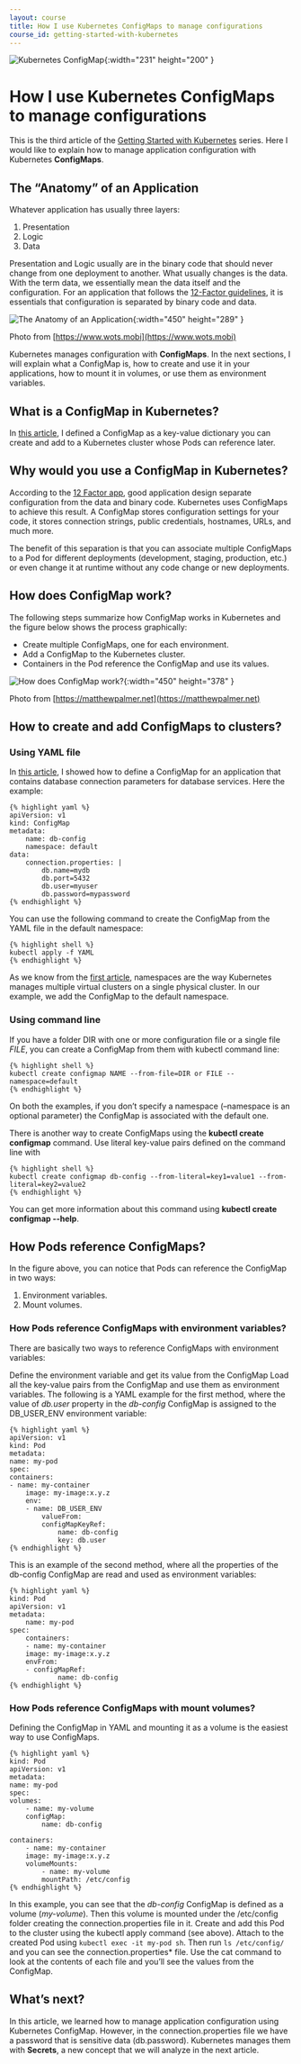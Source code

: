 ```yaml
---
layout: course
title: How I use Kubernetes ConfigMaps to manage configurations
course_id: getting-started-with-kubernetes
---
```


![Kubernetes ConfigMap](assets/img/kubernetes-configmap.jpeg){:width="231" height="200" }

# How I use Kubernetes ConfigMaps to manage configurations

This is the third article of the [Getting Started with Kubernetes](/code4projects/) series. Here I would like to explain how to manage application configuration with Kubernetes **ConfigMaps**.

##  The “Anatomy” of an Application

Whatever application has usually three layers:

1. Presentation
2. Logic
3. Data

Presentation and Logic usually are in the binary code that should never change from one deployment to another. What usually changes is the data. With the term data, we essentially mean the data itself and the configuration. For an application that follows the [12-Factor guidelines](https://12factor.net/), it is essentials that configuration is separated by binary code and data.

![The Anatomy of an Application](assets/img/application-layers.png){:width="450" height="289" }

Photo from [https://www.wots.mobi](https://www.wots.mobi)

Kubernetes manages configuration with **ConfigMaps**. In the next sections, I will explain what a ConfigMap is, how to create and use it in your applications, how to mount it in volumes, or use them as environment variables.

## What is a ConfigMap in Kubernetes?

In [this article](https://www.code4projects.net/getting-started-with-kubernetes/), I defined a ConfigMap as a key-value dictionary you can create and add to a Kubernetes cluster whose Pods can reference later.

## Why would you use a ConfigMap in Kubernetes?

According to the [12 Factor app](https://12factor.net/), good application design separate configuration from the data and binary code. Kubernetes uses ConfigMaps to achieve this result. A ConfigMap stores configuration settings for your code, it stores connection strings, public credentials, hostnames, URLs, and much more.

The benefit of this separation is that you can associate multiple ConfigMaps to a Pod for different deployments (development, staging, production, etc.) or even change it at runtime without any code change or new deployments.

## How does ConfigMap work?

The following steps summarize how ConfigMap works in Kubernetes and the figure below shows the process graphically:

* Create multiple ConfigMaps, one for each environment.
* Add a ConfigMap to the Kubernetes cluster.
* Containers in the Pod reference the ConfigMap and use its values.

![How does ConfigMap work?](assets/img/configmap-diagram.gif){:width="450" height="378" }

Photo from [https://matthewpalmer.net](https://matthewpalmer.net)

## How to create and add ConfigMaps to clusters?

### Using YAML file

In [this article]((/code4projects/)), I showed how to define a ConfigMap for an application that contains database connection parameters for database services. Here the example:

    {% highlight yaml %}
    apiVersion: v1
    kind: ConfigMap
    metadata:
        name: db-config
        namespace: default
    data:
        connection.properties: |
            db.name=mydb
            db.port=5432
            db.user=myuser
            db.password=mypassword
    {% endhighlight %}

You can use the following command to create the ConfigMap from the YAML file in the default namespace:
 
    {% highlight shell %}
    kubectl apply -f YAML
    {% endhighlight %}

As we know from the [first article](/code4projects/), namespaces are the way Kubernetes manages multiple virtual clusters on a single physical cluster. In our example, we add the ConfigMap to the default namespace.

### Using command line

If you have a folder DIR with one or more configuration file or a single file *FILE*, you can create a ConfigMap from them with kubectl command line:

    {% highlight shell %}
    kubectl create configmap NAME --from-file=DIR or FILE --namespace=default
    {% endhighlight %}

On both the examples, if you don’t specify a namespace (–namespace is an optional parameter) the ConfigMap is associated with the default one.

There is another way to create ConfigMaps using the **kubectl create configmap** command. Use literal key-value pairs defined on the command line with

    {% highlight shell %}
    kubectl create configmap db-config --from-literal=key1=value1 --from-literal=key2=value2
    {% endhighlight %}

You can get more information about this command using **kubectl create configmap --help**.

## How Pods reference ConfigMaps?

In the figure above, you can notice that Pods can reference the ConfigMap in two ways:

1. Environment variables.
2. Mount volumes.

### How Pods reference ConfigMaps with environment variables?

There are basically two ways to reference ConfigMaps with environment variables:

Define the environment variable and get its value from the ConfigMap
Load all the key-value pairs from the ConfigMap and use them as environment variables.
The following is a YAML example for the first method, where the value of *db.user* property in the *db-config* ConfigMap is assigned to the DB_USER_ENV environment variable:

    {% highlight yaml %}
    apiVersion: v1
    kind: Pod
    metadata:
    name: my-pod
    spec:
    containers:
    - name: my-container
        image: my-image:x.y.z
        env:
        - name: DB_USER_ENV
            valueFrom:
            configMapKeyRef:
                name: db-config
                key: db.user
    {% endhighlight %}

This is an example of the second method, where all the properties of the db-config ConfigMap are read and used as environment variables:

    {% highlight yaml %}
    kind: Pod 
    apiVersion: v1 
    metadata:
        name: my-pod
    spec:
        containers:
        - name: my-container
        image: my-image:x.y.z 
        envFrom:
        - configMapRef:
                name: db-config
    {% endhighlight %}

### How Pods reference ConfigMaps with mount volumes?

Defining the ConfigMap in YAML and mounting it as a volume is the easiest way to use ConfigMaps.

    {% highlight yaml %}
    kind: Pod 
    apiVersion: v1 
    metadata:
    name: my-pod 
    spec:
    volumes:
        - name: my-volume
        configMap:
            name: db-config

    containers:
        - name: my-container
        image: my-image:x.y.z
        volumeMounts:
            - name: my-volume
            mountPath: /etc/config
    {% endhighlight %}

In this example, you can see that the *db-config* ConfigMap is defined as a volume (*my-volume*). Then this volume is mounted under the /etc/config folder creating the connection.properties file in it. Create and add this Pod to the cluster using the kubectl apply command (see above). Attach to the created Pod using `kubectl exec -it my-pod sh`. Then run `ls /etc/config/` and you can see the *c*onnection.properties* file. Use the cat command to look at the contents of each file and you’ll see the values from the ConfigMap.

## What’s next?

In this article, we learned how to manage application configuration using Kubernetes ConfigMap. However, in the connection.properties file we have a password that is sensitive data (db.password). Kubernetes manages them with **Secrets**, a new concept that we will analyze in the next article.
